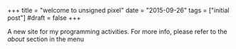 +++
title = "welcome to unsigned pixel"
date = "2015-09-26"
tags = ["initial post"]
#draft = false
+++

A new site for my programming activities. For more info, please refer to the *about* section in the menu
<!--more-->
